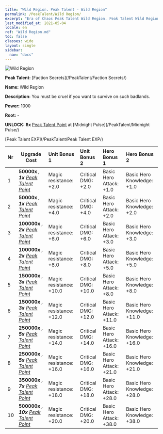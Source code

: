 ```yaml
---
title: "Wild Region. Peak Talent - Wild Region"
permalink: /PeakTalent/Wild Region/
excerpt: "Era of Chaos Peak Talent Wild Region. Peak Talent Wild Region. Wild Region"
last_modified_at: 2021-05-04
locale: en
ref: "Wild Region.md"
toc: false
classes: wide
layout: single
sidebar:
  nav: "docs"
---
```


  ![Wild Region](/images/pt/talent_3010.png)

  **Peak Talent:** [Faction Secrets](/PeakTalent/Faction Secrets/)

  **Name:** Wild Region

  **Description:** You must be cruel if you want to survive on such badlands.

  **Power:** 1000

  **Root:** -

  **UNLOCK: 8x** [Peak Talent Point](/Items/con_934/) at [Midnight Pulse](/PeakTalent/Midnight Pulse/)

  [Peak Talent EXP](/PeakTalent/Peak Talent EXP/)

  | Nr | Upgrade Cost | Unit Bonus 1 | Unit Bonus 2 | Hero Bonus 1 | Hero Bonus 2 |
  |:---|--------------|:-------------|:-------------|:-------------|:-------------|
  | 1 |  **50000x** <i class="fas fa-coins"/>, **1x** [Peak Talent Point](/Items/con_934/) | Magic resistance: +2.0 | Critical DMG: +2.0 | Basic Hero Attack: +1.0 | Basic Hero Knowledge: +1.0 |
  | 2 |  **50000x** <i class="fas fa-coins"/>, **1x** [Peak Talent Point](/Items/con_934/) | Magic resistance: +4.0 | Critical DMG: +4.0 | Basic Hero Attack: +2.0 | Basic Hero Knowledge: +2.0 |
  | 3 |  **100000x** <i class="fas fa-coins"/>, **2x** [Peak Talent Point](/Items/con_934/) | Magic resistance: +6.0 | Critical DMG: +6.0 | Basic Hero Attack: +3.0 | Basic Hero Knowledge: +3.0 |
  | 4 |  **100000x** <i class="fas fa-coins"/>, **2x** [Peak Talent Point](/Items/con_934/) | Magic resistance: +8.0 | Critical DMG: +8.0 | Basic Hero Attack: +5.0 | Basic Hero Knowledge: +5.0 |
  | 5 |  **150000x** <i class="fas fa-coins"/>, **3x** [Peak Talent Point](/Items/con_934/) | Magic resistance: +10.0 | Critical DMG: +10.0 | Basic Hero Attack: +8.0 | Basic Hero Knowledge: +8.0 |
  | 6 |  **150000x** <i class="fas fa-coins"/>, **3x** [Peak Talent Point](/Items/con_934/) | Magic resistance: +12.0 | Critical DMG: +12.0 | Basic Hero Attack: +11.0 | Basic Hero Knowledge: +11.0 |
  | 7 |  **250000x** <i class="fas fa-coins"/>, **5x** [Peak Talent Point](/Items/con_934/) | Magic resistance: +14.0 | Critical DMG: +14.0 | Basic Hero Attack: +16.0 | Basic Hero Knowledge: +16.0 |
  | 8 |  **250000x** <i class="fas fa-coins"/>, **5x** [Peak Talent Point](/Items/con_934/) | Magic resistance: +16.0 | Critical DMG: +16.0 | Basic Hero Attack: +21.0 | Basic Hero Knowledge: +21.0 |
  | 9 |  **350000x** <i class="fas fa-coins"/>, **7x** [Peak Talent Point](/Items/con_934/) | Magic resistance: +18.0 | Critical DMG: +18.0 | Basic Hero Attack: +28.0 | Basic Hero Knowledge: +28.0 |
  | 10 |  **500000x** <i class="fas fa-coins"/>, **10x** [Peak Talent Point](/Items/con_934/) | Magic resistance: +20.0 | Critical DMG: +20.0 | Basic Hero Attack: +38.0 | Basic Hero Knowledge: +38.0 |

